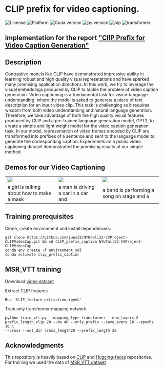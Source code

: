 # CLIP prefix for video captioning.

![License](https://img.shields.io/badge/License-MIT-yellow.svg)
![Platform](https://img.shields.io/badge/platform-%20linux%20-green.svg)
![Cuda version](https://img.shields.io/badge/cuda-%3E%3D11.6-blue)
![py version](https://img.shields.io/badge/python-%3E%3D3.8-blue)
![pip](https://img.shields.io/badge/pip-%3E%3D21-blue)
![transformer](https://img.shields.io/badge/transformers-4.10.2-blue)




## implementation for the report ["ClIP Prefix for Video Caption Generation"](https://drive.google.com/file/d/1-RpgQarWn7NpS5WhvOd6aTO5dLWxGZXN/view?usp=share_link)


## Description  
Contrastive models like CLIP have demonstrated impressive ability in learning robust and high quality visual represetations and have sparked many promising application directions. In this work, we try to leverage the visual embeddings produced by CLIP to tackle the problem of video caption generation. Video captioning is a fundamental task for vision-language understanding, where the model is asked to generate a piece of text description for an input video clip. This task is challenging as it requires wisdom from both video understanding and natural language generation. Therefore, we take advantage of both the high quality visual features produced by CLIP and a pre-trained language generation model, GPT2, to create a simple and light weight model for the video caption generation task. In our model, representation of video frames encoded by CLIP are transformed into prefixes of a sentence and sent to the language model to generate the corresponding caption. Experiments on a public video captioning dataset demonstrated the promising results of our simple method. 
## Demos for our Video Captioning  
<table>
  <tr>
    <td><img src="https://user-images.githubusercontent.com/41601003/207977160-190ba8cb-a1ff-434e-a40c-c6f3990832ac.gif" ></video></td>
    <td><img src="https://user-images.githubusercontent.com/41601003/207977795-8cc11699-e1b2-4323-bf50-849039caeb8e.gif" ></td>
    <td><img src="https://user-images.githubusercontent.com/41601003/207977869-03a6a42f-ac20-4488-b2aa-d09d3c04db4a.gif" ></td>
  </tr>
  <tr>
    <td>a girl is talking about how to make a mask</td>
     <td>a man is driving a car in a car and</td>
     <td>a band is performing a song on stage and a</td>
  </tr>
 </table>

## Training prerequisites
Clone, create environment and install dependencies:  
```
git clone https://github.com/juexZZ/NYUFall22-CVProject-CLIPVideoCap.git && cd CLIP_prefix_caption NYUFall22-CVProject-CLIPVideoCap
conda env create -f environment.yml
conda activate clip_prefix_caption
```

## MSR_VTT training

Download [video dataset](https://www.mediafire.com/folder/h14iarbs62e7p/shared)


Extract CLIP features
```
Run 'CLIP_feature_extraction.ipynb'
```

Train only transformer mapping network
```
python train_vtt.py --mapping_type transformer --num_layers 8 --prefix_length_clip 28 --bs 40 --only_prefix --save_every 10 --epochs 10 \
--cross --out_dir cross_length20 --prefix_length 20
```





## Acknowledgments
This repository is heavily based on [CLIP](https://github.com/openai/CLIP) and [Hugging-faces](https://github.com/huggingface/transformers) repositories.
For training we used the data of [MSR_VTT dataset](https://github.com/nasib-ullah/video-captioning-models-in-Pytorch/tree/main/MSRVTT)


